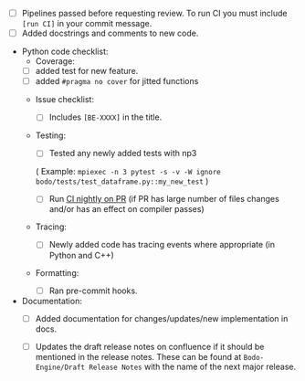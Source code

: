 - [ ] Pipelines passed before requesting review. To run CI you must include `[run CI]` in your commit message.
- [ ] Added docstrings and comments to new code.

- Python code checklist:
  - Coverage:
   - [ ] added test for new feature.
   - [ ] added `#pragma no cover` for jitted functions

  - Issue checklist:
    - [ ] Includes `[BE-XXXX]` in the title.

  - Testing:
    - [ ] Tested any newly added tests with np3

    ( Example: `mpiexec -n 3 pytest -s -v -W ignore bodo/tests/test_dataframe.py::my_new_test` )

    - [ ] Run [CI nightly on PR](https://bodo.atlassian.net/wiki/spaces/B/pages/998047993/6.+Running+Nightly+CI+on+a+Development+Branch) (if PR has large number of files changes and/or has an effect on compiler passes)


  - Tracing:
    - [ ] Newly added code has tracing events where appropriate (in Python and C++)

  - Formatting:
    - [ ] Ran pre-commit hooks.

- Documentation:
  - [ ] Added documentation for changes/updates/new implementation in docs.

  - [ ] Updates the draft release notes on confluence if it should be mentioned
  in the release notes. These can be found at `Bodo-Engine/Draft Release Notes` with the name of the next major release.
